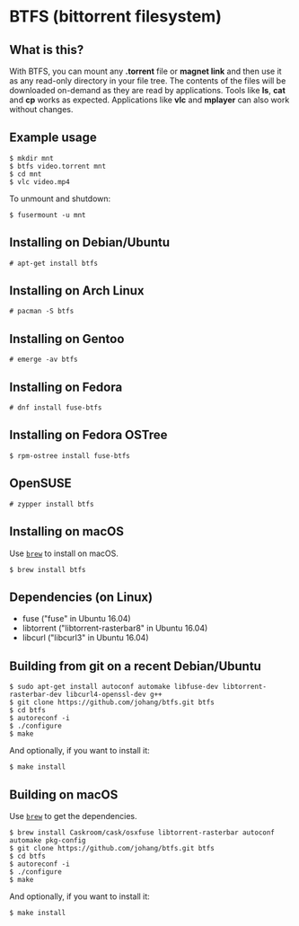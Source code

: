 # BTFS (bittorrent filesystem)

## What is this?

With BTFS, you can mount any **.torrent** file or **magnet link** and then use it as any read-only directory in your file tree. The contents of the files will be downloaded on-demand as they are read by applications. Tools like **ls**, **cat** and **cp** works as expected. Applications like **vlc** and **mplayer** can also work without changes.

## Example usage

    $ mkdir mnt
    $ btfs video.torrent mnt
    $ cd mnt
    $ vlc video.mp4

To unmount and shutdown:

    $ fusermount -u mnt

## Installing on Debian/Ubuntu

    # apt-get install btfs

## Installing on Arch Linux

    # pacman -S btfs

## Installing on Gentoo

    # emerge -av btfs
    
## Installing on Fedora

    # dnf install fuse-btfs
    
## Installing on Fedora OSTree

    $ rpm-ostree install fuse-btfs
    
## OpenSUSE

    # zypper install btfs
    
## Installing on macOS

Use [`brew`](https://brew.sh) to install on macOS.

    $ brew install btfs

## Dependencies (on Linux)

* fuse ("fuse" in Ubuntu 16.04)
* libtorrent ("libtorrent-rasterbar8" in Ubuntu 16.04)
* libcurl ("libcurl3" in Ubuntu 16.04)

## Building from git on a recent Debian/Ubuntu

    $ sudo apt-get install autoconf automake libfuse-dev libtorrent-rasterbar-dev libcurl4-openssl-dev g++
    $ git clone https://github.com/johang/btfs.git btfs
    $ cd btfs
    $ autoreconf -i
    $ ./configure
    $ make

And optionally, if you want to install it:

    $ make install

## Building on macOS

Use [`brew`](https://brew.sh) to get the dependencies.

    $ brew install Caskroom/cask/osxfuse libtorrent-rasterbar autoconf automake pkg-config
    $ git clone https://github.com/johang/btfs.git btfs
    $ cd btfs
    $ autoreconf -i
    $ ./configure
    $ make

And optionally, if you want to install it:

    $ make install

